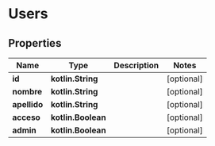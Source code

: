 
# Users

## Properties
Name | Type | Description | Notes
------------ | ------------- | ------------- | -------------
**id** | **kotlin.String** |  |  [optional]
**nombre** | **kotlin.String** |  |  [optional]
**apellido** | **kotlin.String** |  |  [optional]
**acceso** | **kotlin.Boolean** |  |  [optional]
**admin** | **kotlin.Boolean** |  |  [optional]



